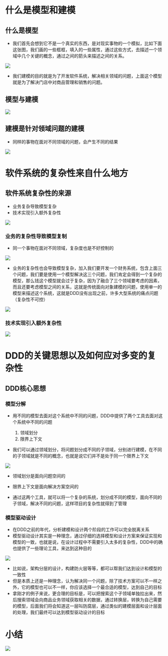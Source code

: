 # 什么是模型和建模

## 什么是模型

- 我们首先会想到它不是一个真实的东西，是对现实事物的一个模拟，比如下面这张图，我们画的一些框框，填入的一些属性，通过这些方式，去描述一个领域中几个关键的概念，通过之间的箭头来描述之间的关系。

![](image/Pasted%20image%2020220902141549.png)

- 我们建模的目的就是为了开发软件系统，解决相关领域的问题，上面这个模型就是为了解决门店中对商品管理和销售的问题。

## 模型与建模

![](image/Pasted%20image%2020220902142346.png)

## 建模是针对领域问题的建模

- 同样的事物在面对不同领域的问题，会产生不同的结果

![](image/Pasted%20image%2020220902142509.png)

# 软件系统的复杂性来自什么地方

## 软件系统复杂性的来源

- 业务复杂导致模型复杂
- 技术实现引入额外复杂性

![](image/Pasted%20image%2020220902142658.png)

### 业务的复杂性导致模型复制

- 同一个事物在面对不同领域，复杂度也是不好控制的

![](image/Pasted%20image%2020220902142956.png)

- 业务的复杂性也会导致模型复杂，加入我们要开发一个财务系统，包含上面三个问题，我们要是使用一个模型解决这三个问题，我们肯定会得到一个复杂的模型，那么钱这个模型就会过于复杂，因为了融合了三个领域要考虑的因素，而且还要考虑模型之间的关系，这就是传统面向对象建模的问题，使用单一的模型来描述这个系统，这就是DDD没有出现之前，许多大型系统的痛点问题（复杂性不可控）

![](image/Pasted%20image%2020220902143209.png)

### 技术实现引入额外复杂性

![](image/Pasted%20image%2020220902144842.png)

# DDD的关键思想以及如何应对多变的复杂性

## DDD核心思想

### 模型分解

- 用不同的模型去面对这个系统中不同的问题，DDD中提供了两个工具去面对这个系统中不同的问题
	1. 领域划分
	2. 限界上下文

- 我们可以通过领域划分，将问题划分成不同的子领域，分别进行建模，在不同的子领域就是不同的概念，也就是说它们并不是处于同一个限界上下文

![](image/Pasted%20image%2020220902144053.png)

- 领域划分是面向问题空间的
- 限界上下文是面向解决方案空间的

- 通过这两个工具，就可以将一个复杂的系统，划分成不同的模型，面向不同的子领域，解决不同的问题，这样项目的复杂性就得到了管理

### 模型驱动设计

- 在DDD之前的年代，分析建模和设计两个阶段的工作可以完全脱离关系
- 模型驱动设计其实是一种理念，通过仔细的选择模型和设计方案来保证实现和模型的一致，也就是说，在设计过程中不需要引入太多的复杂性，DDD中的确也提供了一些理论工具，来达到这种目的

![](image/Pasted%20image%2020220902145700.png)

- 比如说，架构分层的设计，构建防火层等等，都可以帮我们达到设计和模型的一致性
- 但是本质上还是一种理念，认为解决同一个问题，除了技术方案可以不一样之外，它的模型也可以不一样，你应该选择一个最合适的模型，达到自己的目标
- 拿刚才的例子来说，更合理的目标是，可以把搜索这个子领域单独拉出来，然后搜索领域会向商品业务领域获取相关的数据，通过转换层，转换为自己需要的模型，后面我们将会知道这一层叫防腐层，通过类似的建模层面和设计层面的处理，我们最终可以达到模型驱动设计的目标

# 小结

![](image/Pasted%20image%2020220902150723.png)